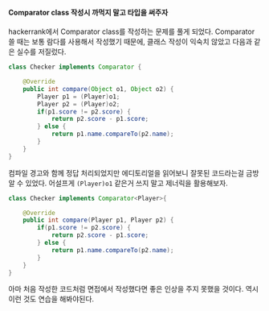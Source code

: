 #### Comparator class 작성시 까먹지 말고 타입을 써주자
hackerrank에서 Comparator class를 작성하는 문제를 풀게 되었다.
Comparator 쓸 때는 보통 람다를 사용해서 작성했기 때문에, 클래스 작성이 익숙치 않았고 다음과 같은 실수를 저질렀다.

```java
class Checker implements Comparator {

    @Override
    public int compare(Object o1, Object o2) {
        Player p1 = (Player)o1;
        Player p2 = (Player)o2;
        if(p1.score != p2.score) {
            return p2.score - p1.score;
        } else {
            return p1.name.compareTo(p2.name);
        }
    }
}
```

컴파일 경고와 함께 정답 처리되었지만 에디토리얼을 읽어보니 잘못된 코드라는걸 금방 알 수 있었다.
어설프게 `(Player)o1` 같은거 쓰지 말고 제너릭을 활용해보자.

```java
class Checker implements Comparator<Player>{

    @Override
    public int compare(Player p1, Player p2) {
        if(p1.score != p2.score) {
            return p2.score - p1.score;
        } else {
            return p1.name.compareTo(p2.name);
        }
    }
}
```

아마 처음 작성한 코드처럼 면접에서 작성했다면 좋은 인상을 주지 못했을 것이다.
역시 이런 것도 연습을 해봐야된다.